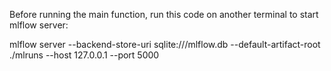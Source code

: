 Before running the main function, run this code on another terminal to start mlflow server:

mlflow server --backend-store-uri sqlite:///mlflow.db --default-artifact-root ./mlruns --host 127.0.0.1 --port 5000
